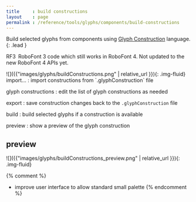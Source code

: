 ```yaml
---
title     : build constructions
layout    : page
permalink : /reference/tools/glyphs/components/build-constructions
---
```


Build selected glyphs from components using [Glyph Construction] language.
{: .lead }

<span class="badge text-bg-warning rounded-0">RF3</span> RoboFont 3 code which still works in RoboFont 4. Not updated to the new RoboFont 4 APIs yet.  


[Glyph Construction]: http://github.com/typemytype/GlyphConstruction


<div class='row'>

<div class='col-sm' markdown='1'>
![]({{"images/glyphs/buildConstructions.png" | relative_url }}){: .img-fluid}
</div>

<div class='col-sm' markdown='1'>
import…
: import constructions from `.glyphConstruction` file

glyph constructions
: edit the list of glyph constructions as needed

export
: save construction changes back to the `.glyphConstruction` file

build
: build selected glyphs if a construction is available

preview
: show a preview of the glyph construction
</div>

</div>


preview
-------

![]({{"images/glyphs/buildConstructions_preview.png" | relative_url }}){: .img-fluid}


{% comment %}
- improve user interface to allow standard small palette
{% endcomment %}
